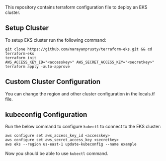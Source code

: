 This repository contains terraform configuration file to deploy an EKS cluster.

## Setup Cluster

To setup EKS cluster run the following command:

```
git clone https://github.com/narayanprusty/terraform-eks.git && cd terraform-eks
terraform init
AWS_ACCESS_KEY_ID="<accesskey>" AWS_SECRET_ACCESS_KEY="<secretkey>" terraform apply -auto-approve
```

## Custom Cluster Configuration

You can change the region and other cluster configuration in the locals.tf file.

## kubeconfig Configuration

Run the below command to configure `kubectl` to connect to the EKS cluster:

```
aws configure set aws_access_key_id <accesskey>
aws configure set aws_secret_access_key <secretkey>
aws eks --region us-east-1 update-kubeconfig --name example
```

Now you should be able to use `kubectl` command.
